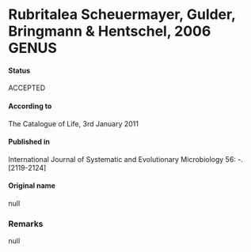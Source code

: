 Rubritalea Scheuermayer, Gulder, Bringmann & Hentschel, 2006 GENUS
=======

#### Status
ACCEPTED

#### According to
The Catalogue of Life, 3rd January 2011

#### Published in
International Journal of Systematic and Evolutionary Microbiology 56: -. [2119-2124]

#### Original name
null

### Remarks
null